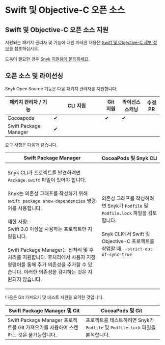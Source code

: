 # Swift 및 Objective-C 오픈 소스

## Swift 및 Objective-C 오픈 소스 지원

지원되는 패키지 관리자 및 기능에 대한 자세한 내용은 [Swift 및 Objective-C 세부 정보](./)를 참조하십시오.

도움이 필요한 경우 [Snyk 지원팀에 문의하세요](https://support.snyk.io).

## 오픈 소스 및 라이선싱

Snyk Open Source 기능은 다음 패키지 관리자를 지원합니다.

<table><thead><tr><th>패키지 관리자 / 기능</th><th width="151">CLI 지원</th><th>Git 지원</th><th>라이선스 스캐닝</th><th>수정 PR</th></tr></thead><tbody><tr><td>Cocoapods</td><td>✔︎</td><td>✔︎</td><td>✔︎</td><td></td></tr><tr><td>Swift Package Manager</td><td>✔︎</td><td></td><td></td><td></td></tr></tbody></table>

요구 사항은 다음과 같습니다.

| Swift Package Manager                                                                                                                                                                                                                                                                                                                                                                                                                                                              | CocoaPods 및 Snyk CLI                                                                                                                                                                                                                                                                                                                                                                                                                                                                           |
| ---------------------------------------------------------------------------------------------------------------------------------------------------------------------------------------------------------------------------------------------------------------------------------------------------------------------------------------------------------------------------------------------------------------------------------------------------------------------------------- | ------------------------------------------------------------------------------------------------------------------------------------------------------------------------------------------------------------------------------------------------------------------------------------------------------------------------------------------------------------------------------------------------------------------------------------------------------------------------------------------------ |
| <p>Snyk CLI가 프로젝트를 발견하려면 <code>Package.swift</code> 파일이 있어야 합니다.<br><br>Snyk는 의존성 그래프를 작성하기 위해 <code>swift package show-dependencies</code> 명령어를 사용합니다.<br><br>제한 사항:<br>Swift 3.0 이상을 사용하는 프로젝트만 지원됩니다.<br><br>Swift Package Manager는 전처리 및 후처리를 지원합니다. 후처리에서 사용자 지정 명령어를 통해 추가 의존성을 추가할 수 있습니다. 이러한 의존성을 감지하는 것은 지원되지 않습니다.<br></p> | <p>의존성 그래프를 작성하려면 Snyk가 <code>Podfile</code> 및 <code>Podfile.lock</code> 파일을 검토합니다.<br><br>Snyk CLI에서 Swift 및 Objective-C 프로젝트를 작업할 때 <code>--strict-out-of-sync=true|false</code> 옵션을 사용하여 동기화가 맞지 않는 잠금 파일을 테스트하는 것을 방지할 수 있습니다. </p><p>자세한 내용은 <code>snyk test</code> 도움말의 <a href="../../snyk-cli/commands/test.md#option-for-cocoapods-projects">CocoaPods 프로젝트 옵션</a>을 참조하십시오.</p> |

다음은 Git 가져오기 및 테스트 지원을 요약한 것입니다.

| Swift Package Manager 및 Git                                               | CocoaPods 및 Git                                                            |
| --------------------------------------------------------------------------- | ---------------------------------------------------------------------------- |
| Swift Package Manager 프로젝트를 Git 가져오기를 사용하여 스캔하는 것은 불가능합니다. | 프로젝트를 테스트하려면 Snyk가 `Podfile` 및 `Podfile.lock` 파일을 분석합니다. |